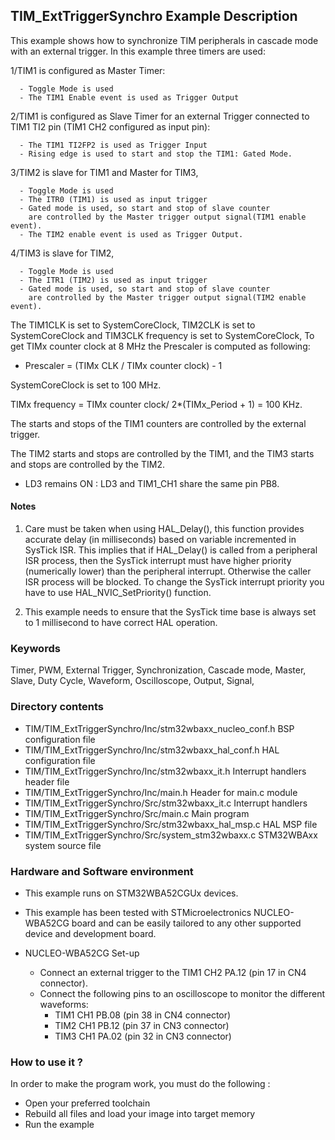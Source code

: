## <b>TIM_ExtTriggerSynchro Example Description</b>

 This example shows how to synchronize TIM peripherals in cascade mode with an external trigger.
 In this example three timers are used:

  1/TIM1 is configured as Master Timer:

      - Toggle Mode is used
      - The TIM1 Enable event is used as Trigger Output 

  2/TIM1 is configured as Slave Timer for an external Trigger connected to TIM1 
    TI2 pin (TIM1 CH2 configured as input pin):

      - The TIM1 TI2FP2 is used as Trigger Input
      - Rising edge is used to start and stop the TIM1: Gated Mode.

  3/TIM2 is slave for TIM1 and Master for TIM3,

      - Toggle Mode is used
      - The ITR0 (TIM1) is used as input trigger 
      - Gated mode is used, so start and stop of slave counter
        are controlled by the Master trigger output signal(TIM1 enable event).
      - The TIM2 enable event is used as Trigger Output. 

  4/TIM3 is slave for TIM2,

      - Toggle Mode is used
      - The ITR1 (TIM2) is used as input trigger
      - Gated mode is used, so start and stop of slave counter
        are controlled by the Master trigger output signal(TIM2 enable event).

   The TIM1CLK is set to SystemCoreClock, 
   TIM2CLK is set to SystemCoreClock and 
   TIM3CLK frequency is set to SystemCoreClock,
   To get TIMx counter clock at 8 MHz the Prescaler is computed as following: 

   - Prescaler = (TIMx CLK / TIMx counter clock) - 1

   SystemCoreClock is set to 100 MHz.

   TIMx frequency = TIMx  counter clock/ 2*(TIMx_Period + 1) = 100 KHz.
   
  The starts and stops of the TIM1 counters are controlled by the external trigger.

  The TIM2 starts and stops are controlled by the TIM1, and the TIM3 starts and 
  stops are controlled by the TIM2.

  - LD3 remains ON : LD3 and TIM1_CH1 share the same pin PB8.

#### <b>Notes</b>

 1. Care must be taken when using HAL_Delay(), this function provides accurate
    delay (in milliseconds) based on variable incremented in SysTick ISR. This
    implies that if HAL_Delay() is called from a peripheral ISR process, then 
    the SysTick interrupt must have higher priority (numerically lower)
    than the peripheral interrupt. Otherwise the caller ISR process will be blocked.
    To change the SysTick interrupt priority you have to use HAL_NVIC_SetPriority() function.

 2. This example needs to ensure that the SysTick time base is always set to 1 millisecond
      to have correct HAL operation.

### <b>Keywords</b>

Timer, PWM, External Trigger, Synchronization, Cascade mode, Master, Slave, Duty Cycle, Waveform,
Oscilloscope, Output, Signal,

### <b>Directory contents</b>

  - TIM/TIM_ExtTriggerSynchro/Inc/stm32wbaxx_nucleo_conf.h  BSP configuration file
  - TIM/TIM_ExtTriggerSynchro/Inc/stm32wbaxx_hal_conf.h     HAL configuration file
  - TIM/TIM_ExtTriggerSynchro/Inc/stm32wbaxx_it.h           Interrupt handlers header file
  - TIM/TIM_ExtTriggerSynchro/Inc/main.h                    Header for main.c module  
  - TIM/TIM_ExtTriggerSynchro/Src/stm32wbaxx_it.c           Interrupt handlers
  - TIM/TIM_ExtTriggerSynchro/Src/main.c                    Main program
  - TIM/TIM_ExtTriggerSynchro/Src/stm32wbaxx_hal_msp.c      HAL MSP file
  - TIM/TIM_ExtTriggerSynchro/Src/system_stm32wbaxx.c       STM32WBAxx system source file

### <b>Hardware and Software environment</b>

  - This example runs on STM32WBA52CGUx devices.
    
  - This example has been tested with STMicroelectronics NUCLEO-WBA52CG 
    board and can be easily tailored to any other supported device 
    and development board.

  - NUCLEO-WBA52CG Set-up
    - Connect an external trigger to the TIM1 CH2 PA.12 (pin 17 in CN4 connector).
    - Connect the following pins to an oscilloscope to monitor the different waveforms:
      - TIM1 CH1 PB.08 (pin 38 in CN4 connector)
      - TIM2 CH1 PB.12 (pin 37 in CN3 connector)
      - TIM3 CH1 PA.02 (pin 32 in CN3 connector)
	  
### <b>How to use it ?</b>

In order to make the program work, you must do the following :

 - Open your preferred toolchain
 - Rebuild all files and load your image into target memory
 - Run the example

